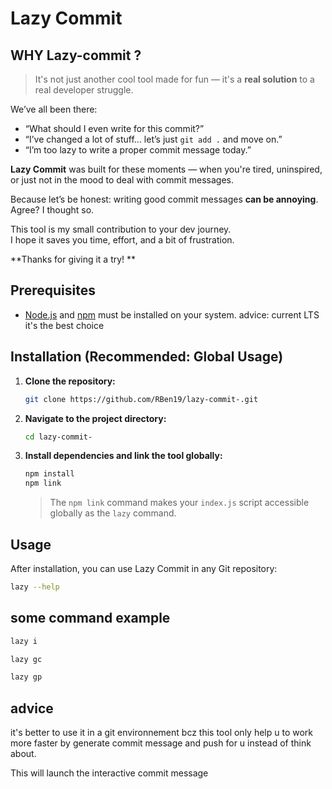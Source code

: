 # Lazy Commit

## WHY Lazy-commit ? 


> It's not just another cool tool made for fun — it's a **real solution** to a real developer struggle.

We’ve all been there:

- “What should I even write for this commit?”
- “I’ve changed a lot of stuff... let’s just `git add .` and move on.”
- “I’m too lazy to write a proper commit message today.”

**Lazy Commit** was built for these moments — when you're tired, uninspired, or just not in the mood to deal with commit messages.

Because let’s be honest: writing good commit messages **can be annoying**.  
Agree? I thought so. 

This tool is my small contribution to your dev journey.  
I hope it saves you time, effort, and a bit of frustration.

**Thanks for giving it a try! **

## Prerequisites

- [Node.js](https://nodejs.org/) and [npm](https://www.npmjs.com/) must be installed on your system.
 advice: current LTS it's the best choice 

## Installation (Recommended: Global Usage)

1. **Clone the repository:**

   ```bash
   git clone https://github.com/RBen19/lazy-commit-.git
   ```

2. **Navigate to the project directory:**

   ```bash
   cd lazy-commit-
   ```

3. **Install dependencies and link the tool globally:**

   ```bash
   npm install
   npm link
   ```

   > The `npm link` command makes your `index.js` script accessible globally as the `lazy` command.

## Usage

After installation, you can use Lazy Commit in any Git repository:
```bash
lazy --help
```
## some command example
```bash
lazy i
```
```bash
lazy gc
```
```bash
lazy gp
```
## advice 
it's better to use it in a git environnement bcz this tool only help u to work more faster by generate commit message and push for u instead of think about. 

This will launch the interactive commit message
